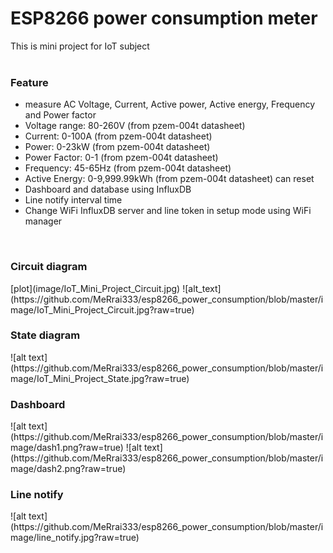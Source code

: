 # ESP8266 power consumption meter
This is mini project for IoT subject <br/><br/>
<h3>Feature</h3>
<ul>
  <li>measure AC Voltage, Current, Active power, Active energy, Frequency and Power factor</li>
  <li>Voltage range: 80-260V (from pzem-004t datasheet)</li>
  <li>Current: 0-100A (from pzem-004t datasheet)</li>
  <li>Power: 0-23kW (from pzem-004t datasheet)</li>
  <li>Power Factor: 0-1 (from pzem-004t datasheet)</li>
  <li>Frequency: 45-65Hz (from pzem-004t datasheet)</li>
  <li>Active Energy: 0-9,999.99kWh (from pzem-004t datasheet) can reset</li>
  <li>Dashboard and database using InfluxDB</li>
  <li>Line notify interval time</li>
  <li>Change WiFi InfluxDB server and line token in setup mode using WiFi manager</li>
</ul>
<br/>
<h3>Circuit diagram</h3>
[plot](image/IoT_Mini_Project_Circuit.jpg)
![alt_text](https://github.com/MeRrai333/esp8266_power_consumption/blob/master/image/IoT_Mini_Project_Circuit.jpg?raw=true)
<br/>
<h3>State diagram</h3>
![alt text](https://github.com/MeRrai333/esp8266_power_consumption/blob/master/image/IoT_Mini_Project_State.jpg?raw=true)
<br/>
<h3>Dashboard</h3>
![alt text](https://github.com/MeRrai333/esp8266_power_consumption/blob/master/image/dash1.png?raw=true)
![alt text](https://github.com/MeRrai333/esp8266_power_consumption/blob/master/image/dash2.png?raw=true)
<br/>
<h3>Line notify</h3>
![alt text](https://github.com/MeRrai333/esp8266_power_consumption/blob/master/image/line_notify.jpg?raw=true)
<br/>

